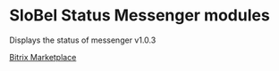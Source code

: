 SloBel Status Messenger modules
=======================

Displays the status of messenger v1.0.3

[Bitrix Marketplace](http://marketplace.1c-bitrix.ru/solutions/slobel.statusmessenger/)